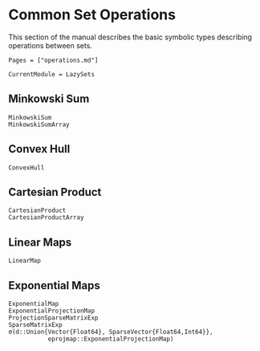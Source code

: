 # Common Set Operations

This section of the manual describes the basic symbolic types describing
operations between sets.

```@contents
Pages = ["operations.md"]
```

```@meta
CurrentModule = LazySets
```

## Minkowski Sum

```@docs
MinkowskiSum
MinkowskiSumArray
```

## Convex Hull

```@docs
ConvexHull
```

## Cartesian Product

```@docs
CartesianProduct
CartesianProductArray
```

## Linear Maps

```@docs
LinearMap
```

## Exponential Maps

```@docs
ExponentialMap
ExponentialProjectionMap
ProjectionSparseMatrixExp
SparseMatrixExp
σ(d::Union{Vector{Float64}, SparseVector{Float64,Int64}},
           eprojmap::ExponentialProjectionMap)
```